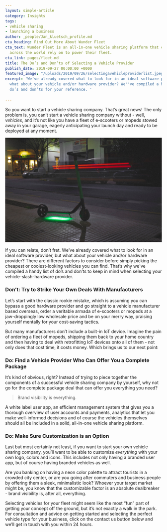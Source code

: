 ```yaml
---
layout: simple-article
category: Insights
tags:
- vehicle sharing
- launching a business
author: _people/Jan_kluetsch_profile.md
cta_heading: Find Out More About Wunder Fleet
cta_text: Wunder Fleet is an all-in-one vehicle sharing platform that companies all
  across the world rely on to power their fleet.
cta_link: pages/fleet.md
title: The Do’s and Don’ts of Selecting a Vehicle Provider
publish_date: 2019-09-27 00:00:00 +0000
featured_image: "/uploads/2019/09/26/selectingavehicleproviderlist.jpeg"
excerpt: 'We’ve already covered what to look for in an ideal software provider, but
  what about your vehicle and/or hardware provider? We''ve compiled a handy list of
  do’s and don’ts for your reference. '

---
```

So you want to start a vehicle sharing company. That’s great news! The only problem is, you can’t start a vehicle sharing company without - well, _vehicles_, and it’s not like you have a fleet of e-scooters or mopeds stowed away in your garage, eagerly anticipating your launch day and ready to be deployed at any moment.

![](/uploads/2019/09/26/selectingavehicleproviderbody.jpg)

If you can relate, don’t fret. We’ve already covered what to look for in an ideal software provider, but what about your vehicle and/or hardware provider? There are different factors to consider before simply picking the cheapest or coolest-looking vehicles you can find. That’s why we've compiled a handy list of do’s and don’ts to keep in mind when selecting your vehicle-slash-hardware provider.

### Don’t: Try to Strike Your Own Deals With Manufacturers

Let’s start with the classic rookie mistake, which is assuming you can bypass a good hardware provider and go straight to a vehicle manufacturer based overseas, order a veritable armada of e-scooters or mopeds at a jaw-droppingly low wholesale price and be on your merry way, praising yourself mentally for your cost-saving tactics.

But many manufacturers don’t include a built-in IoT device. Imagine the pain of ordering a fleet of mopeds, shipping them back to your home country and then having to deal with retrofitting IoT devices onto all of them - not only does that cost time, it costs money. Which brings us to our next point:

### Do: Find a Vehicle Provider Who Can Offer You a Complete Package

It’s kind of obvious, right? Instead of trying to piece together the components of a successful vehicle sharing company by yourself, why not go for the complete package deal that can offer you everything you need?

> Brand visibility is everything.

A white label user app, an efficient management system that gives you a thorough overview of user accounts and payments, analytics that let you make well-informed decisions and of course the vehicles themselves should all be included in a solid, all-in-one vehicle sharing platform.

### Do: Make Sure Customization is an Option

Last but most certainly not least, if you want to start your own vehicle sharing company, you’ll want to be able to customize _everything_ with your own logo, colors and icons. This includes not only having a branded user app, but of course having branded vehicles as well.

Are you banking on having a neon color palette to attract tourists in a crowded city center, or are you going after commuters and business people by offering them a sleek, minimalistic look? Whoever your target market might be, you know that the customizable factor is an absolute dealbreaker - brand visibility is, after all, everything.

Selecting vehicles for your fleet might seem like the most “fun” part of getting your concept off the ground, but it’s not exactly a walk in the park. For consultation and advice on getting started and selecting the perfect vehicle type for your business, click on the contact us button below and we’ll get in touch with you within 24 hours.